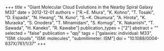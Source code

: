 +++
title = "Giant Molecular Cloud Evolutions in the Nearby Spiral Galaxy M33"
date = 2012-12-01
authors = ["R.~E. Miura", "K. Kohno", "T. Tosaki", "D. Espada", "N. Hwang", "N. Kuno", "S.~K. Okumura", "A. Hirota", "K. Muraoka", "S. Onodera", "T. Minamidani", "S. Komugi", "K. Nakanishi", "T. Sawada", "H. Kaneko", "R. Kawabe"]
publication_types = ["2"]
abstract = ""
selected = "false"
publication = "*apj*"
tags = ["galaxies: individual: M33", "ISM: clouds", "ISM: molecules", "submillimeter: ISM"]
doi = "10.1088/0004-637X/761/1/37"
+++

